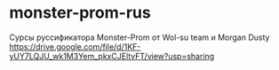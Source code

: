 # monster-prom-rus
Сурсы руссификатора Monster-Prom от Wol-su team и Morgan Dusty
https://drive.google.com/file/d/1KF-yUY7LQJU_wk1M3Yem_pkxCJEltvFT/view?usp=sharing
